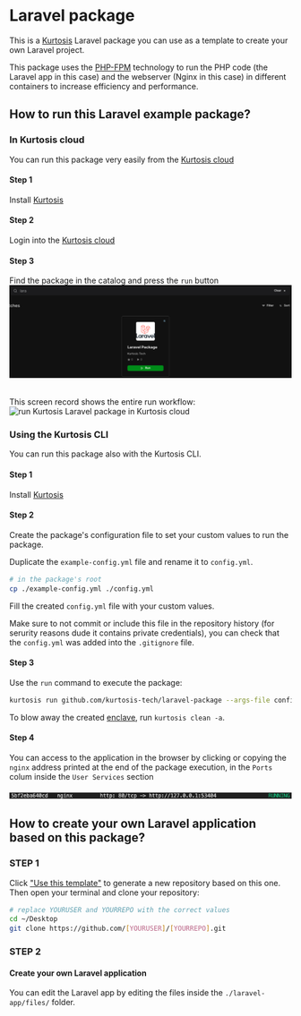 # Laravel package

This is a [Kurtosis](https://github.com/kurtosis-tech/kurtosis/) Laravel package you can use as a template to create your own Laravel project.

This package uses the [PHP-FPM][php-fpm] technology to run the PHP code (the Laravel app in this case) and the webserver (Nginx in this case) in different containers to increase efficiency and performance.

## How to run this Laravel example package?

### In Kurtosis cloud

You can run this package very easily from the [Kurtosis cloud](https://cloud.kurtosis.com/)

#### Step 1

Install [Kurtosis][install-kurtosis]

#### Step 2

Login into the [Kurtosis cloud](https://cloud.kurtosis.com/)

#### Step 3

Find the package in the catalog and press the `run` button
<br />
<img alt="frontend address example" src="./readme-files/laravel-in-catalog.png" />
<br />
<br />

This screen record shows the entire run workflow:
<img alt="run Kurtosis Laravel package in Kurtosis cloud" src="./readme-files/laravel-package-run.gif" />

### Using the Kurtosis CLI

You can run this package also with the Kurtosis CLI.

#### Step 1

Install [Kurtosis][install-kurtosis]

#### Step 2

Create the package's configuration file to set your custom values to run the package.

Duplicate the `example-config.yml` file and rename it to `config.yml`.

```bash
# in the package's root
cp ./example-config.yml ./config.yml
```

Fill the created `config.yml` file with your custom values.

Make sure to not commit or include this file in the repository history (for serurity reasons dude it contains private credentials), you can check that the `config.yml` was added into the `.gitignore` file.

#### Step 3

Use the `run` command to execute the package:

```bash
kurtosis run github.com/kurtosis-tech/laravel-package --args-file config.yml
```

To blow away the created [enclave][enclaves-reference], run `kurtosis clean -a`.

#### Step 4

You can access to the application in the browser by clicking or copying the `nginx` address printed at the end of the package execution, in the `Ports` colum inside the `User Services` section
<br />
<br />
<img alt="application address preview" src="./readme-files/application-address.png" />

## How to create your own Laravel application based on this package?

### STEP 1

Click ["Use this template"](https://github.com/kurtosis-tech/laravel-package/generate) to generate a new repository based on this one.
Then open your terminal and clone your repository:

```bash
# replace YOURUSER and YOURREPO with the correct values
cd ~/Desktop
git clone https://github.com/[YOURUSER]/[YOURREPO].git
```

### STEP 2

#### Create your own Laravel application

You can edit the Laravel app by editing the files inside the `./laravel-app/files/` folder.

<!-------------------------------- LINKS ------------------------------->
[install-kurtosis]: https://docs.kurtosis.com/install
[enclaves-reference]: https://docs.kurtosis.com/concepts-reference/enclaves
[php-fpm]: https://php-fpm.org/
